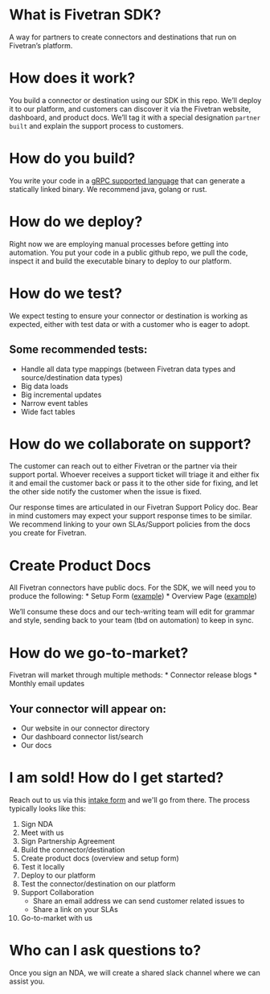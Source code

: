
# What is Fivetran SDK?
A way for partners to create connectors and destinations that run on Fivetran’s platform.

# How does it work?
You build a connector or destination using our SDK in this repo. We’ll deploy it to our platform, and customers can discover it via the Fivetran website, dashboard, and product docs. We’ll tag it with a special designation `partner built` and explain the support process to customers. 

# How do you build?
You write your code in a [gRPC supported language](https://grpc.io/docs/languages/) that can generate a statically linked binary. We recommend java, golang or rust.

# How do we deploy?
Right now we are employing manual processes before getting into automation. You put your code in a public github repo, we pull the code, inspect it and build the executable binary to deploy to our platform. 

# How do we test?
We expect testing to ensure your connector or destination is working as expected, either with test data or with a customer who is eager to adopt. 

## Some recommended tests:
* Handle all data type mappings (between  Fivetran data types and source/destination data types)
* Big data loads
* Big incremental updates
* Narrow event tables
* Wide fact tables

# How do we collaborate on support?
The customer can reach out to either Fivetran or the partner via their support portal. Whoever receives a support ticket will triage it and either fix it and email the customer back or pass it to the other side for fixing, and let the other side notify the customer when the issue is fixed.

Our response times are articulated in our Fivetran Support Policy doc. Bear in mind customers may expect your support response times to be similar. We recommend linking to your own SLAs/Support policies from the docs you create for Fivetran. 

# Create Product Docs
All Fivetran connectors have public docs. For the SDK, we will need you to produce the following:
    * Setup Form ([example](https://fivetran.com/docs/databases/cosmos/setup-guide))
    * Overview Page ([example](https://fivetran.com/docs/databases/cosmos))

We’ll consume these docs and our tech-writing team will edit for grammar and style, sending back to your team (tbd on automation) to keep in sync. 

# How do we go-to-market?
Fivetran will market through multiple methods:
    * Connector release blogs
    * Monthly email updates

## Your connector will appear on:
* Our website in our connector directory
* Our dashboard connector list/search
* Our docs

# I am sold! How do I get started?
Reach out to us via this [intake form](https://forms.gle/KezLXRSn866r7D3J9) and we'll go from there.
The process typically looks like this:
1. Sign NDA
2. Meet with us
3. Sign Partnership Agreement
4. Build the connector/destination
5. Create product docs (overview and setup form)
6. Test it locally
7. Deploy to our platform
8. Test the connector/destination on our platform
9. Support Collaboration
    * Share an email address we can send customer related issues to
    * Share a link on your SLAs
10. Go-to-market with us

# Who can I ask questions to?
Once you sign an NDA, we will create a shared slack channel where we can assist you.